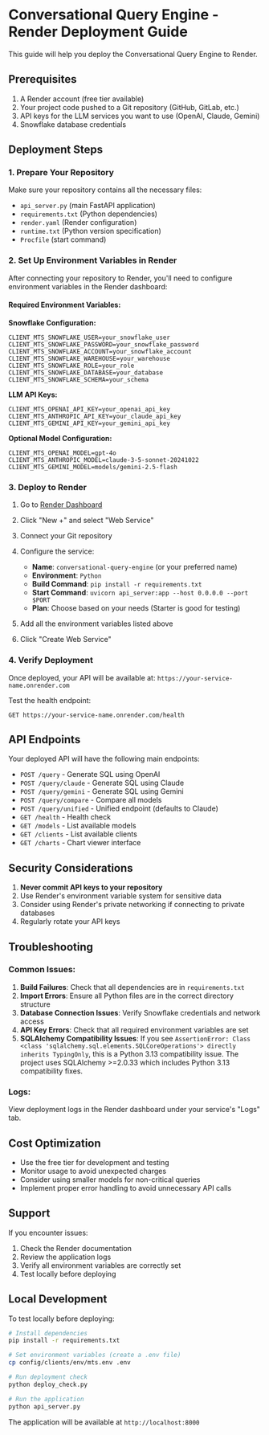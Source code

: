 # Conversational Query Engine - Render Deployment Guide

This guide will help you deploy the Conversational Query Engine to Render.

## Prerequisites              

1. A Render account (free tier available)
2. Your project code pushed to a Git repository (GitHub, GitLab, etc.)
3. API keys for the LLM services you want to use (OpenAI, Claude, Gemini)
4. Snowflake database credentials

## Deployment Steps

### 1. Prepare Your Repository

Make sure your repository contains all the necessary files:
- `api_server.py` (main FastAPI application)
- `requirements.txt` (Python dependencies)
- `render.yaml` (Render configuration)
- `runtime.txt` (Python version specification)
- `Procfile` (start command)

### 2. Set Up Environment Variables in Render

After connecting your repository to Render, you'll need to configure environment variables in the Render dashboard:

#### Required Environment Variables:

**Snowflake Configuration:**
```
CLIENT_MTS_SNOWFLAKE_USER=your_snowflake_user
CLIENT_MTS_SNOWFLAKE_PASSWORD=your_snowflake_password
CLIENT_MTS_SNOWFLAKE_ACCOUNT=your_snowflake_account
CLIENT_MTS_SNOWFLAKE_WAREHOUSE=your_warehouse
CLIENT_MTS_SNOWFLAKE_ROLE=your_role
CLIENT_MTS_SNOWFLAKE_DATABASE=your_database
CLIENT_MTS_SNOWFLAKE_SCHEMA=your_schema
```

**LLM API Keys:**
```
CLIENT_MTS_OPENAI_API_KEY=your_openai_api_key
CLIENT_MTS_ANTHROPIC_API_KEY=your_claude_api_key
CLIENT_MTS_GEMINI_API_KEY=your_gemini_api_key
```

**Optional Model Configuration:**
```
CLIENT_MTS_OPENAI_MODEL=gpt-4o
CLIENT_MTS_ANTHROPIC_MODEL=claude-3-5-sonnet-20241022
CLIENT_MTS_GEMINI_MODEL=models/gemini-2.5-flash
```

### 3. Deploy to Render

1. Go to [Render Dashboard](https://dashboard.render.com/)
2. Click "New +" and select "Web Service"
3. Connect your Git repository
4. Configure the service:
   - **Name**: `conversational-query-engine` (or your preferred name)
   - **Environment**: `Python`
   - **Build Command**: `pip install -r requirements.txt`
   - **Start Command**: `uvicorn api_server:app --host 0.0.0.0 --port $PORT`
   - **Plan**: Choose based on your needs (Starter is good for testing)

5. Add all the environment variables listed above
6. Click "Create Web Service"

### 4. Verify Deployment

Once deployed, your API will be available at:
`https://your-service-name.onrender.com`

Test the health endpoint:
```
GET https://your-service-name.onrender.com/health
```

## API Endpoints

Your deployed API will have the following main endpoints:

- `POST /query` - Generate SQL using OpenAI
- `POST /query/claude` - Generate SQL using Claude
- `POST /query/gemini` - Generate SQL using Gemini
- `POST /query/compare` - Compare all models
- `POST /query/unified` - Unified endpoint (defaults to Claude)
- `GET /health` - Health check
- `GET /models` - List available models
- `GET /clients` - List available clients
- `GET /charts` - Chart viewer interface

## Security Considerations

1. **Never commit API keys to your repository**
2. Use Render's environment variable system for sensitive data
3. Consider using Render's private networking if connecting to private databases
4. Regularly rotate your API keys

## Troubleshooting

### Common Issues:

1. **Build Failures**: Check that all dependencies are in `requirements.txt`
2. **Import Errors**: Ensure all Python files are in the correct directory structure
3. **Database Connection Issues**: Verify Snowflake credentials and network access
4. **API Key Errors**: Check that all required environment variables are set
5. **SQLAlchemy Compatibility Issues**: If you see `AssertionError: Class <class 'sqlalchemy.sql.elements.SQLCoreOperations'> directly inherits TypingOnly`, this is a Python 3.13 compatibility issue. The project uses SQLAlchemy >=2.0.33 which includes Python 3.13 compatibility fixes.

### Logs:

View deployment logs in the Render dashboard under your service's "Logs" tab.

## Cost Optimization

- Use the free tier for development and testing
- Monitor usage to avoid unexpected charges
- Consider using smaller models for non-critical queries
- Implement proper error handling to avoid unnecessary API calls

## Support

If you encounter issues:
1. Check the Render documentation
2. Review the application logs
3. Verify all environment variables are correctly set
4. Test locally before deploying

## Local Development

To test locally before deploying:

```bash
# Install dependencies
pip install -r requirements.txt

# Set environment variables (create a .env file)
cp config/clients/env/mts.env .env

# Run deployment check
python deploy_check.py

# Run the application
python api_server.py
```

The application will be available at `http://localhost:8000` 